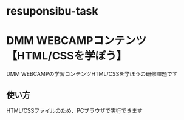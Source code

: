 # resuponsibu-task
# DMM WEBCAMPコンテンツ【HTML/CSSを学ぼう】
DMM WEBCAMPの学習コンテンツHTML/CSSを学ぼうの研修課題です

## 使い方
HTML/CSSファイルのため、PCブラウザで実行できます
